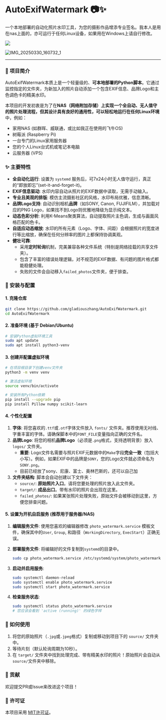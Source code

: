 # AutoExifWatermark 📷✨

一个本地部署的自动化照片水印工具，为您的摄影作品增添专业签名。我本人是用在nas上面的，亦可运行于任何Linux设备，如果用在Windows上请自行修改。


![](C:\Users\Gladious\Desktop\干活\AutoExifWatermark\target\e338596223da2e06c3e3efb486654191.jpg)

![IMG_20250330_160732_1](C:\Users\Gladious\Desktop\干活\AutoExifWatermark\target\IMG_20250330_160732_1.jpeg)

---

### 📖 项目简介

AutoExifWatermark本质上是一个轻量级的、**可本地部署的Python脚本**。它通过监控指定的文件夹，为新加入的照片自动添加一个包含EXIF信息、品牌Logo和主色调色卡的精美水印。

本项目的开发初衷是为了在**NAS（网络附加存储）**上实现一个全自动、无人值守的照片处理流程，但其设计具有良好的通用性，可以轻松地运行在**任何Linux环境**中，例如：

-   家用NAS (如群晖、威联通，或比如我正在使用的飞牛OS)
-   树莓派 (Raspberry Pi)
-   一台专门的Linux家用服务器
-   您的个人Linux台式机或笔记本电脑
-   云服务器 (VPS)

### ✨ 主要特性

- **全自动化运行**: 设置为 `systemd` 服务后，可7x24小时无人值守运行，真正的“即放即忘”(set-it-and-forget-it)。
- **EXIF信息驱动**: 水印内容自动从照片的EXIF数据中读取，无需手动输入。
- **专业且美观的排版**: 模仿主流摄影社区的风格，水印布局优雅，信息清晰。
- **品牌Logo支持**: 自动识别相机**品牌**（如SONY, Canon, FUJIFILM），并加载对应的PNG Logo，如果找不到Logo则优雅地降级为显示纯文本。
- **动态色彩分析**: 利用K-Means聚类算法，自动提取照片主色调，生成与画面风格匹配的色卡。
- **自适应动态缩放**: 水印的所有元素（Logo、字体、间距）会根据照片的宽度进行等比缩放，确保在任何分辨率的图片上都保持协调美观。
- **健壮可靠**: 
    - 采用**定时轮询**机制，完美兼容各种文件系统（特别是网络挂载的共享文件夹）。
    - 包含了丰富的错误处理逻辑，对不规范的EXIF数据、有问题的图片格式都能稳健处理。
    - 失败的文件会自动移入`failed_photos`文件夹，便于排查。

### 🔧 安装与配置

#### 1. 克隆仓库
```bash
git clone https://github.com/gladiouszhang/AutoExifWatermark.git
cd AutoExifWatermark
```

#### 2. 准备环境 (基于 Debian/Ubuntu)
```bash
# 安装Python虚拟环境工具
sudo apt update
sudo apt install python3-venv
```

#### 3. 创建并配置虚拟环境
```bash
# 在项目根目录下创建venv文件夹
python3 -m venv venv

# 激活虚拟环境
source venv/bin/activate

# 安装所有Python依赖
pip install --upgrade pip
pip install Pillow numpy scikit-learn
```

#### 4. 个性化配置

1.  **字体**: 将您喜欢的`.ttf`或`.otf`字体文件放入 `fonts/` 文件夹。推荐使用无衬线、字重丰富的字体。请确保脚本中的`FONT_FILE`变量指向正确的文件名。
2.  **品牌Logo**: 将您的相机**品牌Logo**（必须是`.png`格式，支持透明背景）放入 `logos/` 文件夹。
    - **重要**: Logo文件名需要与照片EXIF元数据中的`Make`字段**完全一致**（包括大小写）。例如，如果EXIF中的品牌是`SONY`，您的Logo文件就必须命名为`SONY.png`。
    - 目前已经放了sony、尼康、富士、奥林巴斯的，还可以自己加
3.  **文件夹结构**: 脚本会自动创建以下文件夹：
    - `source/`: **原始照片入口**。请将您要处理的照片放入此文件夹。
    - `target/`: **成品出口**。带有水印的照片会出现在这里。
    - `failed_photos/`: 如果某张照片处理失败，原始文件会被移动到这里，方便您排查问题。

#### 5. 设置为开机自启服务 (推荐用于服务器/NAS)

1.  **编辑服务文件**: 使用您喜欢的编辑器修改 `photo_watermark.service` 模板文件，确保其中的`User`, `Group`, 和路径（`WorkingDirectory`, `ExecStart`）正确无误。

2.  **部署服务文件**: 将编辑好的文件复制到`systemd`的目录中。
    ```bash
    sudo cp photo_watermark.service /etc/systemd/system/photo_watermark.service
    ```

3.  **启动并启用服务**:
    ```bash
    sudo systemctl daemon-reload
    sudo systemctl enable photo_watermark.service
    sudo systemctl start photo_watermark.service
    ```

4.  **检查服务状态**:
    ```bash
    sudo systemctl status photo_watermark.service
    # 您应该会看到 'active (running)' 的绿色字样
    ```

### 🚀 如何使用

1.  将您的原始照片（`.jpg`或`.jpeg`格式）复制或移动到项目下的 `source/` 文件夹中。
2.  等待片刻（默认轮询周期为10秒）。
3.  在 `target/` 文件夹中找到处理完成、带有精美水印的照片！原始照片会自动从`source/`文件夹中移除。

### 🤝 贡献

欢迎提交PR或Issue来改进这个项目！

### 📜 许可证

本项目采用 [MIT许可证](LICENSE)。